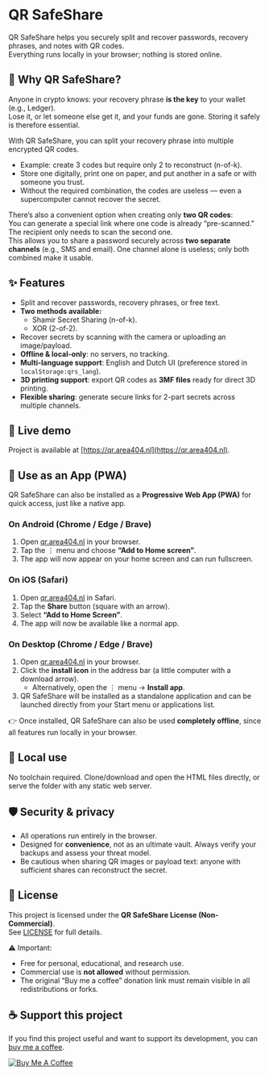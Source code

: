 # QR SafeShare
QR SafeShare helps you securely split and recover passwords, recovery phrases, and notes with QR codes.  
Everything runs locally in your browser; nothing is stored online.

## 🔐 Why QR SafeShare?
Anyone in crypto knows: your recovery phrase **is the key** to your wallet (e.g., Ledger).  
Lose it, or let someone else get it, and your funds are gone. Storing it safely is therefore essential.  

With QR SafeShare, you can split your recovery phrase into multiple encrypted QR codes.  
- Example: create 3 codes but require only 2 to reconstruct (n-of-k).  
- Store one digitally, print one on paper, and put another in a safe or with someone you trust.  
- Without the required combination, the codes are useless — even a supercomputer cannot recover the secret.  

There’s also a convenient option when creating only **two QR codes**:  
You can generate a special link where one code is already “pre-scanned.” The recipient only needs to scan the second one.  
This allows you to share a password securely across **two separate channels** (e.g., SMS and email). One channel alone is useless; only both combined make it usable.  

## ✨ Features
- Split and recover passwords, recovery phrases, or free text.  
- **Two methods available:**  
  - Shamir Secret Sharing (n-of-k).  
  - XOR (2-of-2).  
- Recover secrets by scanning with the camera or uploading an image/payload.  
- **Offline & local-only**: no servers, no tracking.  
- **Multi-language support**: English and Dutch UI (preference stored in `localStorage:qrs_lang`).  
- **3D printing support**: export QR codes as **3MF files** ready for direct 3D printing.  
- **Flexible sharing**: generate secure links for 2-part secrets across multiple channels.

## 🚀 Live demo
Project is available at [https://qr.area404.nl](https://qr.area404.nl).

## 📱 Use as an App (PWA)  

QR SafeShare can also be installed as a **Progressive Web App (PWA)** for quick access, just like a native app.  

### On Android (Chrome / Edge / Brave)  
1. Open [qr.area404.nl](https://qr.area404.nl) in your browser.  
2. Tap the ⋮ menu and choose **“Add to Home screen”**.  
3. The app will now appear on your home screen and can run fullscreen.  

### On iOS (Safari)  
1. Open [qr.area404.nl](https://qr.area404.nl) in Safari.  
2. Tap the **Share** button (square with an arrow).  
3. Select **“Add to Home Screen”**.  
4. The app will now be available like a normal app.  

### On Desktop (Chrome / Edge / Brave)  
1. Open [qr.area404.nl](https://qr.area404.nl) in your browser.  
2. Click the **install icon** in the address bar (a little computer with a download arrow).  
   - Alternatively, open the ⋮ menu → **Install app**.  
3. QR SafeShare will be installed as a standalone application and can be launched directly from your Start menu or applications list.  

👉 Once installed, QR SafeShare can also be used **completely offline**, since all features run locally in your browser.  

## 🔧 Local use
No toolchain required. Clone/download and open the HTML files directly, or serve the folder with any static web server.

## 🛡️ Security & privacy
- All operations run entirely in the browser.  
- Designed for **convenience**, not as an ultimate vault. Always verify your backups and assess your threat model.  
- Be cautious when sharing QR images or payload text: anyone with sufficient shares can reconstruct the secret.  

## 📜 License  
This project is licensed under the **QR SafeShare License (Non-Commercial)**.  
See [LICENSE](./LICENSE.md) for full details.  

⚠️ Important:  
- Free for personal, educational, and research use.  
- Commercial use is **not allowed** without permission.  
- The original “Buy me a coffee” donation link must remain visible in all redistributions or forks.  

## ☕ Support this project
If you find this project useful and want to support its development, you can [buy me a coffee](https://buymeacoffee.com/qrsafeshare).

[![Buy Me A Coffee](https://img.buymeacoffee.com/button-api/?text=Buy%20me%20a%20coffee&emoji=☕&slug=qrsafeshare&button_colour=FFDD00&font_colour=000000&font_family=Cookie&outline_colour=000000&coffee_colour=ffffff)](https://buymeacoffee.com/qrsafeshare)
